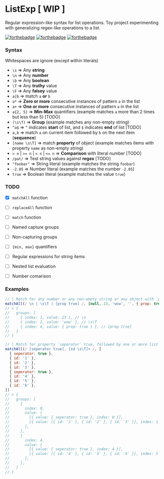# ListExp [ WIP ]

Regular expression-like syntax for list operations. Toy project experimenting with generalizing regex-like operations to a list.

[![forthebadge](https://forthebadge.com/images/badges/you-didnt-ask-for-this.svg)](https://forthebadge.com)
[![forthebadge](https://forthebadge.com/images/badges/kinda-sfw.svg)](https://forthebadge.com)
[![forthebadge](https://forthebadge.com/images/badges/0-percent-optimized.svg)](https://forthebadge.com)


### Syntax
Whitespaces are ignore (except within literals)

* `\s` => Any **string**
* `\n` => Any **number**
* `\b` => Any **boolean**
* `\T` => Any **truthy** value
* `\F` => Any **falsey** value
* `a|b` => match `a` **or** `b`
* `a*` => **Zero or more** consecutive instances of pattern `a` in the list
* `a+` => **One or more** consecutive instances of pattern `a` in the list
* `a{2, 5}` => **Min-Max** quantifiers (example matches `a` more than 2 times but less than 5) [TODO]
* `(\s\T)` => **Group** (example matches any non-empty string)
* `^a$` => `^` indicates **start** of list, and `$` indicates **end** of list [TODO]
* `a,b` => match `a` on current item followed by `b` on the next item (**sequence**)
* `[name \s\T]` => match **property** of object (example matches items with property `name` as non-empty string)
* `> n` | `>= n` | `< n` | `<= n` => **Comparison** with literal number [TODO]
* `/pat/` => Test string values against **regex** [TODO]
* `"foobar"` => String literal (example matches the string `foobar`)
* `-2.05` => Number literal (example matches the number `-2.05`)
* `true` => Boolean literal (example matches the value `true`)


### TODO
  - [X] `matchAll` function
  - [ ] `replaceAll` function
  - [ ] `match` function
  - [ ] Named capture groups
  - [ ] Non-capturing groups
  - [ ] `{min, max}` quantifiers
  - [ ] Regular expressions for string items
  - [ ] Nested list evaluation
  - [ ] Number comarison


### Examples

```js
// | Match for any number or any non-empty string or any object with `prop` is true
matchAll(/ \n | \s\T | [prop true] /, [null, 23, 'wow', '', { prop: true }, { prop: false } ]
// > {
//   groups: [
//     { index: 1, value: 23 }, // \n
//     { index: 2, value: 'wow' }, // \s\T
//     { index: 4, value: { prop: true } }, // [prop true]
//   ]
// }
```

```js
// | Match for property `seperator` true, followed by one or more list of id's that are non-empty strings
matchAll(/ [seperator true], [id \s\T]+ /, [
  { seperator: true },
  { id: '1' },
  { id: '2' },
  { id: '3' },
  { seperator: true },
  { id: '4' },
  { id: '5' },
  { id: '6' },
])
// > {
//   groups: [
//     {
//       index: 0,
//       value: [
//         [{ value: { seperator: true }, index: 0 }],
//         [{ value: [{ id: '1' }, { id: '2' }, { id: '3' }], index: 1 }],
//       ],
//     },
//     {
//       index: 4,
//       value: [
//         [{ value: { seperator: true }, index: 4 }],
//         [{ value: [{ id: '4' }, { id: '5' }, { id: '6' }], index: 5 }],
//       ],
//     },
//   ]
// }
```

